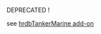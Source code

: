 DEPRECATED !

see [hrdbTankerMarine add-on](https://github.com/hardba11/hrdb-addons/blob/master/hrdbTankerMarine-1.0.0/README.md)


